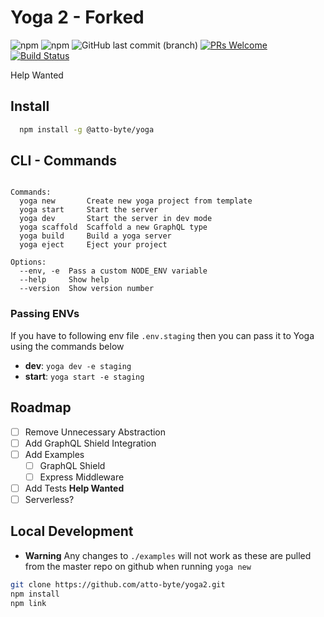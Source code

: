 # Yoga 2 - Forked

![npm](https://img.shields.io/npm/v/@atto-byte/yoga.svg?style=flat-square)
![npm](https://img.shields.io/npm/dm/@atto-byte/yoga.svg?style=flat-square)
![GitHub last commit (branch)](https://img.shields.io/github/last-commit/atto-byte/yoga2/master.svg?style=flat-square)
[![PRs Welcome](https://img.shields.io/badge/PRs-welcome-brightgreen.svg?style=flat-square)](http://makeapullrequest.com)
[![Build Status](https://travis-ci.org/atto-byte/yoga2.svg?branch=master)](https://travis-ci.org/atto-byte/yoga2)

Help Wanted

## Install

```bash
  npm install -g @atto-byte/yoga
```

## CLI - Commands

```

Commands:
  yoga new       Create new yoga project from template
  yoga start     Start the server
  yoga dev       Start the server in dev mode
  yoga scaffold  Scaffold a new GraphQL type
  yoga build     Build a yoga server
  yoga eject     Eject your project

Options:
  --env, -e  Pass a custom NODE_ENV variable
  --help     Show help
  --version  Show version number
```

### Passing ENVs

If you have to following env file `.env.staging` then you can pass it to Yoga using the commands below

- **dev**: `yoga dev -e staging`
- **start**: `yoga start -e staging`

## Roadmap

- [ ] Remove Unnecessary Abstraction
- [ ] Add GraphQL Shield Integration
- [ ] Add Examples
  - [ ] GraphQL Shield
  - [ ] Express Middleware
- [ ] Add Tests **Help Wanted**
- [ ] Serverless?

## Local Development

- **Warning** Any changes to `./examples` will not work as these are pulled from the master repo on github when running `yoga new`

```bash
git clone https://github.com/atto-byte/yoga2.git
npm install
npm link
```
